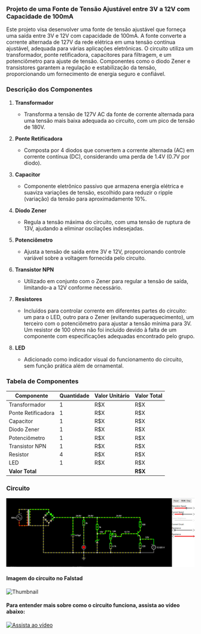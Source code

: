 ### Projeto de uma Fonte de Tensão Ajustável entre 3V a 12V com Capacidade de 100mA

Este projeto visa desenvolver uma fonte de tensão ajustável que forneça uma saída entre 3V e 12V com capacidade de 100mA. A fonte converte a corrente alternada de 127V da rede elétrica em uma tensão contínua ajustável, adequada para várias aplicações eletrônicas. O circuito utiliza um transformador, ponte retificadora, capacitores para filtragem, e um potenciômetro para ajuste de tensão. Componentes como o diodo Zener e transistores garantem a regulação e estabilização da tensão, proporcionando um fornecimento de energia seguro e confiável.

### Descrição dos Componentes

1. **Transformador**
   - Transforma a tensão de 127V AC da fonte de corrente alternada para uma tensão mais baixa adequada ao circuito, com um pico de tensão de 180V.

2. **Ponte Retificadora**
   - Composta por 4 diodos que convertem a corrente alternada (AC) em corrente contínua (DC), considerando uma perda de 1.4V (0.7V por diodo).

3. **Capacitor**
   - Componente eletrônico passivo que armazena energia elétrica e suaviza variações de tensão, escolhido para reduzir o ripple (variação) da tensão para aproximadamente 10%.

4. **Diodo Zener**
   - Regula a tensão máxima do circuito, com uma tensão de ruptura de 13V, ajudando a eliminar oscilações indesejadas.

5. **Potenciômetro**
   - Ajusta a tensão de saída entre 3V e 12V, proporcionando controle variável sobre a voltagem fornecida pelo circuito.

6. **Transistor NPN**
   - Utilizado em conjunto com o Zener para regular a tensão de saída, limitando-a a 12V conforme necessário.

7. **Resistores**
   - Incluídos para controlar corrente em diferentes partes do circuito: um para o LED, outro para o Zener (evitando superaquecimento), um terceiro com o potenciômetro para ajustar a tensão mínima para 3V. Um resistor de 100 ohms não foi incluído devido à falta de um componente com especificações adequadas encontrado pelo grupo.

8. **LED**
   - Adicionado como indicador visual do funcionamento do circuito, sem função prática além de ornamental.

### Tabela de Componentes

| Componente           | Quantidade | Valor Unitário | Valor Total |
|----------------------|------------|----------------|-------------|
| Transformador        | 1          | R$X            | R$X         |
| Ponte Retificadora   | 1          | R$X            | R$X         |
| Capacitor            | 1          | R$X            | R$X         |
| Diodo Zener          | 1          | R$X            | R$X         |
| Potenciômetro        | 1          | R$X            | R$X         |
| Transistor NPN       | 1          | R$X            | R$X         |
| Resistor             | 4          | R$X            | R$X         |
| LED                  | 1          | R$X            | R$X         |
| **Valor Total**      |            |                | **R$X**     |

### Circuito

![Circuito](https://github.com/Wil-tord/Fonte-de-Tens-o-Ajust-vel/blob/main/Circuito.png)

#### Imagem do circuito no Falstad

![Thumbnail](https://github.com/Wil-tord/Fonte-de-Tens-o-Ajust-vel/blob/main/video-thumbnail.png)

#### Para entender mais sobre como o circuito funciona, assista ao vídeo abaixo:

[![Assista ao vídeo](https://github.com/Wil-tord/Fonte-de-Tens-o-Ajust-vel/blob/main/video-thumbnail.png)](https://www.youtube.com/watch?v=2T_0PLn-Tzo)

